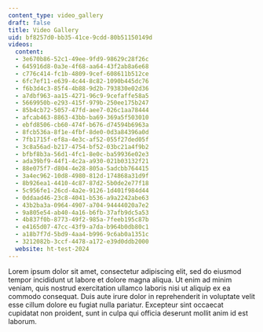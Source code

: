 ```yaml
---
content_type: video_gallery
draft: false
title: Video Gallery
uid: bf8257d0-bb35-41ce-9cdd-80b51150149d
videos:
  content:
  - 3e670b86-52c1-49ee-9fd9-98629c28f26c
  - 645916d8-0a3e-4f68-aa64-43f2ab8a6e68
  - c776c414-fc1b-4809-9cef-608611b512ce
  - 6fc7ef11-e639-4c44-8c82-1090b445dc76
  - f6b3d4c3-85f4-4b88-9d2b-793830e02d36
  - a7dbf963-aa15-4271-96c9-9cefaffe58a5
  - 5669950b-e293-415f-979b-250ee175b247
  - 85b4cb72-5057-47fd-aee7-026c1aa78444
  - afcab463-8863-43bb-ba69-369a5f503010
  - ebfd8506-cb60-474f-b676-d74594b6963a
  - 8fcb536a-8f1e-4fbf-8de0-0d3a84396a0d
  - 7fb1715f-ef8a-4e3c-af52-055f27ded05f
  - 3c8a56ad-b217-4754-bf52-03bc21a4f9b2
  - bfbf8b3a-56d1-4fc1-8e0c-ba59936e02e3
  - ada39bf9-44f1-4c2a-a930-021b03132f21
  - 88e075f7-d804-4e28-805a-5adcbb764415
  - 3a4ec962-10d8-4980-812d-174868a31d9f
  - 8b926ea1-4410-4c87-87d2-5b0de2e77f18
  - 5c956fe1-26cd-4a2e-9126-1d401f984d44
  - 0ddaad46-23c8-4041-b536-a9a2242abe63
  - 43b2ba3a-0964-4907-a704-94444020a7e2
  - 9a805e54-ab40-4a16-b6fb-37afb9dc5a53
  - 4b837f0b-8773-49f2-985a-7feeb195c87b
  - e4165d07-47cc-43f9-a7da-b964b0db80c1
  - a18b7f7d-5bd9-4aa4-b996-9c6ab0a1351c
  - 3212082b-3ccf-4478-a172-e39d0ddb2000
  website: ht-test-2024
---
```

Lorem ipsum dolor sit amet, consectetur adipiscing elit, sed do eiusmod tempor incididunt ut labore et dolore magna aliqua. Ut enim ad minim veniam, quis nostrud exercitation ullamco laboris nisi ut aliquip ex ea commodo consequat. Duis aute irure dolor in reprehenderit in voluptate velit esse cillum dolore eu fugiat nulla pariatur. Excepteur sint occaecat cupidatat non proident, sunt in culpa qui officia deserunt mollit anim id est laborum.